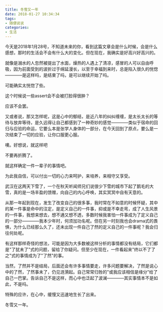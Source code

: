 ```yaml
---
title: 冬雪又一年
date: 2018-01-27 10:34:34
tags:
- 随便说说
categories:
- 生活
---
```


今天是2018年1月28号，不知道未来的你，看到这篇文章会是什么时候，会是什么感想，那时的生活会不会有什么大的变化。但在现在，我确实是好高兴好高兴的。

<!--more-->

就像是溺水的人忽然被提出了水面，燥热的人遇上了清凉，感冒的人可以自由呼吸，因为前面受到的波折过于绵延漫长，以至于幸福到来时，总是陷入很久的恍惚————是这样吗，是结束了吗，是可以继续开始了吗。

可能确实太恍惚了些。

这个时候说一些assert会不会被打脸得很肿？

应该不会罢。

又或者说，那又怎样呢，这是心中的郁结，是近八年的纠纠缠缠，是太长太长的等待与放弃等待，是久远得让自己都感到了一种奇妙的感觉————类似于宿命的回归与应验的命运，它要么本是张学人身体的一部分，在今天回到了原点，要么是一次结束了一切的应验，让你口服更心服。

噢。好想说，就这样吧

不要再折腾了。

就这样确定一件一辈子的事情吧。

为此我自信，可以付出一切的心力来呵护，来培养，来相守又享受。

武汉在这两天下雪了，一个在秋天听闻师兄们说很少下雪的城市下起了鹅毛的大雪，真的是一场丰盈的馈赠，向自己的内心呼唤，其实冥冥中自有天意的。

从那一年起到现在，发生了改变自己的很多事，我时常在不如意的时候怀疑，其中的某一件事是命中的注定，是定义自己的一件事，抑或是不幸走弯，成了人生风景的一件事，我想来想去，想不通又想不透，多数时候我害怕一件事成为了定义自己的一部分————我本少年时，何须加功名呢。但在另一时刻我也会drama式的畏惧，为什么已经那么久了，还未出现一件自己了然的定义自己的一件事呢？我会归往何处呢。

有这样那样奇怪的想法，可能是因为大多数被这样分析的事情都没有结局，它们都是"了犹未了"式的问题，留给了你疑问。但至少在现在，一件看起来"终以不了了之"式的事情成为了"了然"的事。

当然，了然并不是结局，后面还会有许多事情要走，许多问题要解决，了然是说心中的了然，了然事未了，仍见涟漪起。自己常常归咎的"或我应该相信是缘分"给了自己一巴掌。告诉自己不是这样，而心中也泛起了波澜————其实事情本不是如此，不是吗。

特殊的应许，在心中，缓慢又迅速地生长了出来。

冬雪又一年。